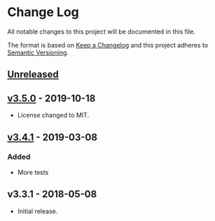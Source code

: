 # Change Log

All notable changes to this project will be documented in this file.

The format is based on [Keep a Changelog](http://keepachangelog.com/)
and this project adheres to [Semantic Versioning](http://semver.org/).

## [Unreleased](https://github.com/promaster-sdk/property/compare/@promaster-sdk%2Freact-properties-selector@3.4.1...master)

## [v3.5.0](https://github.com/promaster-sdk/property/compare/@promaster-sdk%2Freact-properties-selector@3.4.1...@promaster-sdk%2Freact-properties-selector@3.5.0) - 2019-10-18

- License changed to MIT.

## [v3.4.1](https://github.com/promaster-sdk/property/compare/@promaster-sdk%2Freact-properties-selector@3.3.1...@promaster-sdk%2Freact-properties-selector@3.4.1) - 2019-03-08

### Added

- More tests

## v3.3.1 - 2018-05-08

- Initial release.
